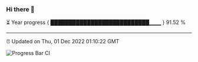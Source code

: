 ### Hi there 👋

⏳ Year progress { ███████████████████████████▁▁▁ } 91.52 %

---

⏰ Updated on Thu, 01 Dec 2022 01:10:22 GMT

![Progress Bar CI](https://github.com/liununu/liununu/workflows/Progress%20Bar%20CI/badge.svg)
